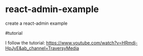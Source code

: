 # react-admin-example

 create a react-admin example
 
#tutorial

 I follow the tutorial: https://www.youtube.com/watch?v=HRmdj-HpJyE&ab_channel=TraversyMedia
